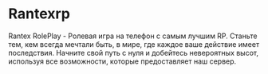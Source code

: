# Rantexrp
Rantex RolePlay - Ролевая игра на телефон с самым лучшим RP. Станьте тем, кем всегда мечтали быть, в мире, где каждое ваше действие имеет последствия.  Начните свой путь с нуля и добейтесь невероятных высот, используя все возможности, которые предоставляет наш сервер.

